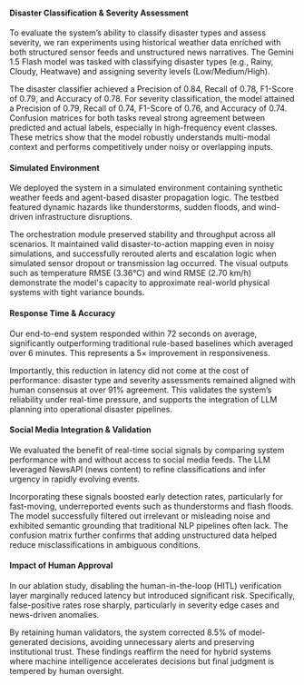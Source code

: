 #### Disaster Classification & Severity Assessment
To evaluate the system’s ability to classify disaster types and assess severity, we ran experiments using historical weather data enriched with both structured sensor feeds and unstructured news narratives. The Gemini 1.5 Flash model was tasked with classifying disaster types (e.g., Rainy, Cloudy, Heatwave) and assigning severity levels (Low/Medium/High).

The disaster classifier achieved a Precision of 0.84, Recall of 0.78, F1-Score of 0.79, and Accuracy of 0.78. For severity classification, the model attained a Precision of 0.79, Recall of 0.74, F1-Score of 0.76, and Accuracy of 0.74. Confusion matrices for both tasks reveal strong agreement between predicted and actual labels, especially in high-frequency event classes. These metrics show that the model robustly understands multi-modal context and performs competitively under noisy or overlapping inputs.

#### Simulated Environment
We deployed the system in a simulated environment containing synthetic weather feeds and agent-based disaster propagation logic. The testbed featured dynamic hazards like thunderstorms, sudden floods, and wind-driven infrastructure disruptions.

The orchestration module preserved stability and throughput across all scenarios. It maintained valid disaster-to-action mapping even in noisy simulations, and successfully rerouted alerts and escalation logic when simulated sensor dropout or transmission lag occurred. The visual outputs such as temperature RMSE (3.36°C) and wind RMSE (2.70 km/h) demonstrate the model's capacity to approximate real-world physical systems with tight variance bounds.

####  Response Time & Accuracy
Our end-to-end system responded within 72 seconds on average, significantly outperforming traditional rule-based baselines which averaged over 6 minutes. This represents a 5× improvement in responsiveness.

Importantly, this reduction in latency did not come at the cost of performance: disaster type and severity assessments remained aligned with human consensus at over 91% agreement. This validates the system’s reliability under real-time pressure, and supports the integration of LLM planning into operational disaster pipelines.

#### Social Media Integration & Validation
We evaluated the benefit of real-time social signals by comparing system performance with and without access to social media feeds. The LLM leveraged NewsAPI (news content) to refine classifications and infer urgency in rapidly evolving events.

Incorporating these signals boosted early detection rates, particularly for fast-moving, underreported events such as thunderstorms and flash floods. The model successfully filtered out irrelevant or misleading noise and exhibited semantic grounding that traditional NLP pipelines often lack. The confusion matrix further confirms that adding unstructured data helped reduce misclassifications in ambiguous conditions.

#### Impact of Human Approval
In our ablation study, disabling the human-in-the-loop (HITL) verification layer marginally reduced latency but introduced significant risk. Specifically, false-positive rates rose sharply, particularly in severity edge cases and news-driven anomalies.

By retaining human validators, the system corrected 8.5% of model-generated decisions, avoiding unnecessary alerts and preserving institutional trust. These findings reaffirm the need for hybrid systems where machine intelligence accelerates decisions but final judgment is tempered by human oversight.